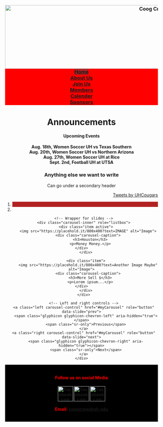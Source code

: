 <html>
<head>
<title> Bootstrap </title>
<!-- Latest compiled and minified JavaScript -->
<script src="https://maxcdn.bootstrapcdn.com/bootstrap/3.3.7/js/bootstrap.min.js" integrity="sha384-Tc5IQib027qvyjSMfHjOMaLkfuWVxZxUPnCJA7l2mCWNIpG9mGCD8wGNIcPD7Txa" crossorigin="anonymous"></script>
<title> Bootstrap </title>
<!-- Latest compiled and minified CSS -->
<link rel="stylesheet" href="https://maxcdn.bootstrapcdn.com/bootstrap/3.3.7/css/bootstrap.min.css" integrity="sha384-BVYiiSIFeK1dGmJRAkycuHAHRg32OmUcww7on3RYdg4Va+PmSTsz/K68vbdEjh4u" crossorigin="anonymous">
<!-- Optional theme -->
<link rel="stylesheet" href="https://maxcdn.bootstrapcdn.com/bootstrap/3.3.7/css/bootstrap-theme.min.css" integrity="sha384-rHyoN1iRsVXV4nD0JutlnGaslCJuC7uwjduW9SVrLvRYooPp2bWYgmgJQIXwl/Sp" crossorigin="anonymous">
<style>

html body {
    background-color: rgba(206,205,205,1.0);

}
ul {
    list-style-type: none;
    margin: 0;
    padding: 0;
    overflow: hidden;
    background-color: Red;
}

li {
    float: left;
}

li a {
    display: block;
    color: white;
    text-align: center;
    padding: 14px 16px;
    text-decoration: none;
	font-size: 10;
}

li a:hover {
    background-color: maroon;
	color:white;
}
.active {
    background-color: Firebrick;
}

/* Add a gray right border to all list items, except the last item (last-child) */
li {
    border-right: 1px solid #bbb;
}

li:last-child {
    border-right: none;
}

	
	
	.ccnavbar{text-align:center}
.ccnavbar ul{
	display:inline-block;
	text-align:left;
	margin: 0; 
	padding: 0;
	background-color: rgb(255, 0, 0);
}
		
	/* Set black background color, red text and some padding */
    footer {
      background-color:Black;
      color: red;
      padding: 15px;
    }
    carousel-inner img {
      width: 100%; /* Set width to 100% */
      margin: auto;
      min-height:200px;
  }

  /* Hide the carousel text when the screen is less than 600 pixels wide */
  @media (max-width: 600px) {
    .carousel-caption {
      display: none; 
    }
  }

    /* Remove the navbar's default margin-bottom and rounded borders */ 
    .navbar {
      margin-bottom: 0;
      border-radius: 0;
    }
        
    /* Set black background color, red text and some padding */
    footer {
      background-color:Black;
      color: red;
      padding: 15px;
    }    
 </style>


</head>

<header>
<body>

<div class="ccnavbar" >
<h3> <!--Header on the page -->
<center> <!--link below is image of the header -->
<img src="https://scontent-ort2-1.xx.fbcdn.net/v/t31.0-8/18192353_10209365351910032_4339901019942534278_o.jpg?oh=4b885beeda2e6b7752de0e0305eede66&oe=59E36C0A" alt="Coog Crew Logo"  width="1000s" height="210s" style="float left">
</center>
<ul>
  <li><a class="active" href="#home">Home</a></li>
		<li><a href="#">About Us</a></li>
        <li><a href="#">Join Us</a></li>
		<li><a href="#">Members</a></li>
		<li><a href="#">Calender</a></li>
		<li><a href="#">Sponsors</a></li>
</ul>
</h3>
</div>




<div class="col-sm-7 text-left"> 
      <h1>Announcements</h1>
      <h4>
      Upcoming Events
      <h4>
Aug. 18th, Women Soccer UH vs Texas Southern	
<br> Aug. 20th,	Women Soccer UH vs Northern Arizona	
<br> Aug. 27th, Women Soccer UH at Rice	
<br> Sept. 2nd, Football UH at UTSA
      <h3>Anything else we want to write</h3>
      <p>Can go under a secondary header</p>
    </div>

<aside>
<div align="right" class="pull-right">
<a class="twitter-timeline" data-lang="en" data-width="300" data-height="410" href="https://twitter.com/UHCougars">Tweets by UHCougars</a> <script async src="//platform.twitter.com/widgets.js" charset="utf-8"></script>
</div>
</aside>


<div class="container">
<div class="row">
  <div class="col-sm-8">
    <div id="myCarousel" class="carousel slide" data-ride="carousel">
      <!-- Indicators -->
      <ol class="carousel-indicators">
        <li data-target="#myCarousel" data-slide-to="0" class="active"></li>
        <li data-target="#myCarousel" data-slide-to="1"></li>
      </ol>

      <!-- Wrapper for slides -->
      <div class="carousel-inner" role="listbox">
        <div class="item active">
          <img src="https://placehold.it/800x400?text=IMAGE" alt="Image">
          <div class="carousel-caption">
            <h3>Houston</h3>
            <p>Money Money.</p>
          </div>      
        </div>

        <div class="item">
          <img src="https://placehold.it/800x400?text=Another Image Maybe" alt="Image">
          <div class="carousel-caption">
            <h3>More Sell $</h3>
            <p>Lorem ipsum...</p>
          </div>      
        </div>
      </div>

      <!-- Left and right controls -->
      <a class="left carousel-control" href="#myCarousel" role="button" data-slide="prev">
        <span class="glyphicon glyphicon-chevron-left" aria-hidden="true"></span>
        <span class="sr-only">Previous</span>
      </a>
      <a class="right carousel-control" href="#myCarousel" role="button" data-slide="next">
        <span class="glyphicon glyphicon-chevron-right" aria-hidden="true"></span>
        <span class="sr-only">Next</span>
      </a>
    </div>
  </div>
</div>
</div>







<footer>
<center>
<h4>
Follow us on social Media
<h4>
<center>
<a href="https://www.facebook.com/groups/1412103548810280/?ref=bookmarks">
  <img src="https://lh3.googleusercontent.com/ZZPdzvlpK9r_Df9C3M7j1rNRi7hhHRvPhlklJ3lfi5jk86Jd1s0Y5wcQ1QgbVaAP5Q=w300" alt="Facebook Link" style="width:50px;height:50px;border:0;">
</a>

<a href="https://www.facebook.com/groups/1412103548810280/?ref=bookmarks">
  <img src="https://lh3.googleusercontent.com/ZZPdzvlpK9r_Df9C3M7j1rNRi7hhHRvPhlklJ3lfi5jk86Jd1s0Y5wcQ1QgbVaAP5Q=w300" alt="Facebook Link" style="width:50px;height:50px;border:0;">
</a>

<a href="https://twitter.com/">
  <img src="https://abs.twimg.com/icons/apple-touch-icon-192x192.png" alt="Facebook Link" style="width:50px;height:50px;border:0;">
</a>

Email: coogcrew@uh.edu
</footer>

